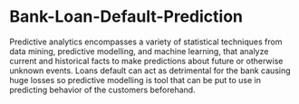 # Bank-Loan-Default-Prediction
Predictive analytics encompasses a variety of statistical techniques from data mining, predictive modelling, and machine learning, that analyze current and historical facts to make predictions about future or otherwise unknown events. Loans default can act as detrimental for the bank causing huge losses so predictive modelling is tool that can be put to use in predicting behavior of the customers beforehand.
